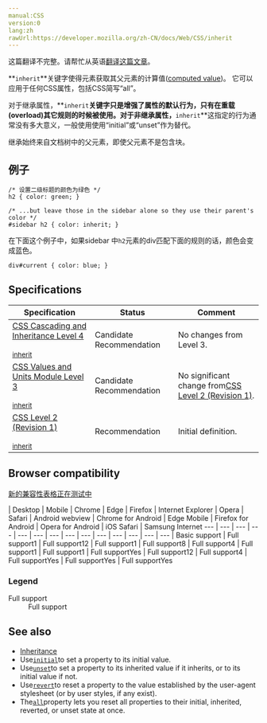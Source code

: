 ```yaml
---
manual:CSS
version:0
lang:zh
rawUrl:https://developer.mozilla.org/zh-CN/docs/Web/CSS/inherit
---
```




这篇翻译不完整。请帮忙从英语[翻译这篇文章](%30589 "")。











**`inherit`**关键字使得元素获取其父元素的计算值([computed value](%28556 ""))。 它可以应用于任何CSS属性，包括CSS简写“all”。



对于继承属性，**`inherit`**关键字只是增强了属性的默认行为，只有在重载(overload)其它规则的时候被使用。对于非继承属性，**`inherit`**这指定的行为通常没有多大意义，一般使用使用“initial”或“unset”作为替代。



继承始终来自文档树中的父元素，即使父元素不是包含块。










## 例子<a name="例子"></a>

```
/* 设置二级标题的颜色为绿色 */
h2 { color: green; }

/* ...but leave those in the sidebar alone so they use their parent's color */
#sidebar h2 { color: inherit; }
```


在下面这个例子中，如果sidebar 中`h2`元素的div匹配下面的规则的话，颜色会变成蓝色。


```
div#current { color: blue; }
```





## Specifications<a name="Specifications"></a>

Specification | Status | Comment 
 ---  |  ---  |  ---  | 
[CSS Cascading and Inheritance Level 4<br></br><small>inherit</small>](%30590 "") | Candidate Recommendation | No changes from Level 3. 
[CSS Values and Units Module Level 3<br></br><small>inherit</small>](%30591 "") | Candidate Recommendation | No significant change from[CSS Level 2 (Revision 1)](%29223 "CSS Level 2 (Revision 1)"). 
[CSS Level 2 (Revision 1)<br></br><small>inherit</small>](%30592 "") | Recommendation | Initial definition. 


## Browser compatibility<a name="Browser_compatibility"></a>
[新的兼容性表格正在测试中<i></i>](%3360 "")

 | <abbr>Desktop<i></i></abbr> | <abbr>Mobile<i></i></abbr> 
 | <abbr>Chrome<i></i></abbr> | <abbr>Edge<i></i></abbr> | <abbr>Firefox<i></i></abbr> | <abbr>Internet Explorer<i></i></abbr> | <abbr>Opera<i></i></abbr> | <abbr>Safari<i></i></abbr> | <abbr>Android webview<i></i></abbr> | <abbr>Chrome for Android<i></i></abbr> | <abbr>Edge Mobile<i></i></abbr> | <abbr>Firefox for Android<i></i></abbr> | <abbr>Opera for Android<i></i></abbr> | <abbr>iOS Safari<i></i></abbr> | <abbr>Samsung Internet<i></i></abbr> 
 ---  |  ---  |  ---  |  ---  |  ---  |  ---  |  ---  |  ---  |  ---  |  ---  |  ---  |  ---  |  ---  |  ---  | 
Basic support | <abbr>Full support</abbr>1 | <abbr>Full support</abbr>12 | <abbr>Full support</abbr>1 | <abbr>Full support</abbr>8 | <abbr>Full support</abbr>4 | <abbr>Full support</abbr>1 | <abbr>Full support</abbr>1 | <abbr>Full support</abbr>Yes | <abbr>Full support</abbr>12 | <abbr>Full support</abbr>4 | <abbr>Full support</abbr>Yes | <abbr>Full support</abbr>Yes | <abbr>Full support</abbr>Yes 


### Legend<a name="Legend"></a>
<dl><dt id=''><abbr>Full support</abbr></dt><dd>Full support</dd></dl>


## See also<a name="See_also"></a>

* [Inheritance](%30593 "es/CSS/inheritance")
* Use[`initial`](%28011 " initial 是将属性的初始值( initial value)赋给元素 . initial 适用于所有的css 属性(属性的initial值可在属性表中查到)，包括css 简写属性(全局属性)all.")to set a property to its initial value.
* Use[`unset`](%28244 "The unset CSS keyword is the combination of the initial and inherit keywords. Like these two other CSS-wide keywords, it can be applied to any CSS property, including the CSS shorthand all. This keyword resets the property to its inherited value if it inherits from its parent or to its initial value if not. In other words, it behaves like the inherit keyword in the first case and like the initial keyword in the second case.")to set a property to its inherited value if it inherits, or to its initial value if not.
* Use[`revert`](%28153 "此页面仍未被本地化, 期待您的翻译!")to reset a property to the value established by the user-agent stylesheet (or by user styles, if any exist).
* The[`all`](%27798 "CSS all简写属性重设除了unicode-bidi 和 direction 之外的所有属性至它们的初始值或继承值。")property lets you reset all properties to their initial, inherited, reverted, or unset state at once.



